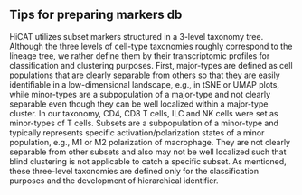 ## Tips for preparing markers db

HiCAT utilizes subset markers structured in a 3-level taxonomy tree. 
Although the three levels of cell-type taxonomies roughly correspond to the lineage tree, 
we rather define them by their transcriptomic profiles for classification and clustering purposes. 
First, major-types are defined as cell populations that are clearly separable from others so that 
they are easily identifiable in a low-dimensional landscape, e.g., in tSNE or UMAP plots, 
while minor-types are a subpopulation of a major-type and not clearly separable even though they can be well localized within a major-type cluster. 
In our taxonomy, CD4, CD8 T cells, ILC and NK cells were set as minor-types of T cells. 
Subsets are a subpopulation of a minor-type and typically represents specific activation/polarization states of a minor population, 
e.g., M1 or M2 polarization of macrophage. 
They are not clearly separable from other subsets and also may not be well localized such that blind clustering is not applicable to catch a specific subset. 
As mentioned, these three-level taxonomies are defined only for the classification purposes and the development of hierarchical identifier.

